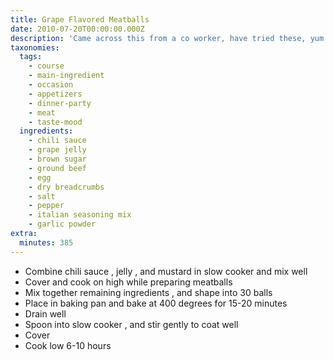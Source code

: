 ```yaml
---
title: Grape Flavored Meatballs
date: 2010-07-20T00:00:00.000Z
description: 'Came across this from a co worker, have tried these, yum yum'
taxonomies:
  tags:
    - course
    - main-ingredient
    - occasion
    - appetizers
    - dinner-party
    - meat
    - taste-mood
  ingredients:
    - chili sauce
    - grape jelly
    - brown sugar
    - ground beef
    - egg
    - dry breadcrumbs
    - salt
    - pepper
    - italian seasoning mix
    - garlic powder
extra:
  minutes: 385
---
```

 - Combine chili sauce , jelly , and mustard in slow cooker and mix well
 - Cover and cook on high while preparing meatballs
 - Mix together remaining ingredients , and shape into 30 balls
 - Place in baking pan and bake at 400 degrees for 15-20 minutes
 - Drain well
 - Spoon into slow cooker , and stir gently to coat well
 - Cover
 - Cook low 6-10 hours
